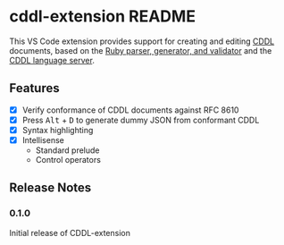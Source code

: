 # cddl-extension README

This VS Code extension provides support for creating and editing [CDDL](https://datatracker.ietf.org/doc/html/rfc8610) documents, based on the [Ruby parser, generator, and validator](https://rubygems.org/gems/cddl/versions/0.12.11) and the [CDDL language server](https://github.com/anweiss/cddl).

## Features

- [x] Verify conformance of CDDL documents against RFC 8610
- [x] Press <kbd>Alt</kbd> + <kbd>D</kbd> to generate dummy JSON from conformant CDDL
- [x] Syntax highlighting
- [x] Intellisense
    - Standard prelude
    - Control operators

## Release Notes

### 0.1.0

Initial release of CDDL-extension

